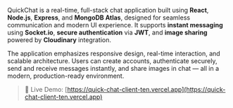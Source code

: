 QuickChat is a real-time, full-stack chat application built using **React**, **Node.js**, **Express**, and **MongoDB Atlas**, designed for seamless communication and modern UI experience. It supports **instant messaging** using **Socket.io**, **secure authentication** via **JWT**, and **image sharing** powered by **Cloudinary** integration.

The application emphasizes responsive design, real-time interaction, and scalable architecture. Users can create accounts, authenticate securely, send and receive messages instantly, and share images in chat — all in a modern, production-ready environment.

> 🔗 Live Demo: [https://quick-chat-client-ten.vercel.app](https://quick-chat-client-ten.vercel.app)
